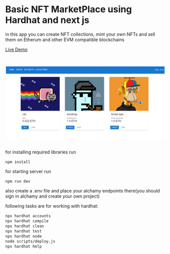 # Basic NFT MarketPlace using Hardhat and next js

in this app you can create NFT collections, mint your own NFTs and sell them on Etherum and other EVM compatible blockchains

[Live Demo](https://nft-marketplace-saeed-nik.vercel.app/)

<br/>
<p align="center">
<img src="./Screenshot2.png" width="500" alt="Hardhat NextJS Marketplace">
</p>
<br/>
for installing required libraries run

```shell
npm install
```

for starting server run

```shell
npm run dev
```

also create a .env file and place your alchamy endpoints there(you should sign in alchamy and create your own project)

following tasks are for working with hardhat:

```shell
npx hardhat accounts
npx hardhat compile
npx hardhat clean
npx hardhat test
npx hardhat node
node scripts/deploy.js
npx hardhat help
```
